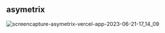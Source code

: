 ## asymetrix
![screencapture-asymetrix-vercel-app-2023-06-21-17_14_09](https://github.com/dongkyun2331/asymetrix/assets/119479530/89bf779e-289e-4f77-8039-dd77b605f4b3)
